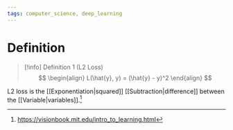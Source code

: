 ```yaml
---
tags: computer_science, deep_learning
---
```


# Definition

> [!info] Definition 1 (L2 Loss)
> $$
> \begin{align}
> L(\hat{y}, y) = (\hat{y} - y)^2
> \end{align}
> $$

L2 loss is the [[Exponentiation|squared]] [[Subtraction|difference]] between the [[Variable|variables]].[^1]

[^1]: https://visionbook.mit.edu/intro_to_learning.html